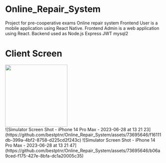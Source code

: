# Online_Repair_System
Project for pre-cooperative exams Online repair system Frontend User is a mobile application using React Native. Frontend Admin is a web application using React. Backend used as Node.js Express JWT mysql2
<h1>Client Screen</h1>
<div>
  <img src="https://github.com/bestptnr/Online_Repair_System/assets/73695646/f5672e3e-e4bb-4416-8cc4-dfb06142460b" width="200" height"100%">
</div>
![Simulator Screen Shot - iPhone 14 Pro Max - 2023-06-28 at 13 21 23](https://github.com/bestptnr/Online_Repair_System/assets/73695646/f16111db-399a-4bf2-8758-d225cd2f243c)
![Simulator Screen Shot - iPhone 14 Pro Max - 2023-06-28 at 13 21 47](https://github.com/bestptnr/Online_Repair_System/assets/73695646/b06a9ced-f175-427e-8bfa-dc1a20005c35)
